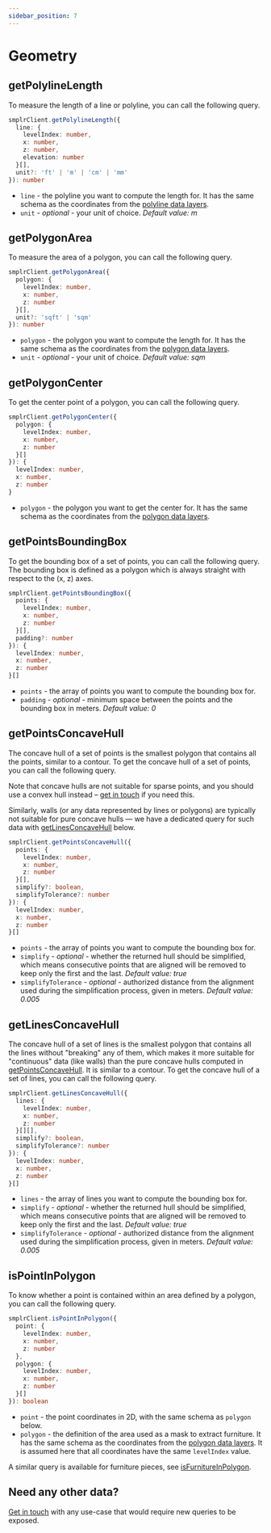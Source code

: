 ```yaml
---
sidebar_position: 7
---
```


# Geometry

## getPolylineLength

To measure the length of a line or polyline, you can call the following query.

```ts
smplrClient.getPolylineLength({
  line: {
    levelIndex: number,
    x: number,
    z: number,
    elevation: number
  }[],
  unit?: 'ft' | 'm' | 'cm' | 'mm'
}): number
```

- `line` - the polyline you want to compute the length for. It has the same schema as the coordinates from the [polyline data layers](/api-reference/space/data-layers#polyline-layer).
- `unit` - _optional_ - your unit of choice. _Default value: m_

## getPolygonArea

To measure the area of a polygon, you can call the following query.

```ts
smplrClient.getPolygonArea({
  polygon: {
    levelIndex: number,
    x: number,
    z: number
  }[],
  unit?: 'sqft' | 'sqm'
}): number
```

- `polygon` - the polygon you want to compute the length for. It has the same schema as the coordinates from the [polygon data layers](/api-reference/space/data-layers#polygon-layer).
- `unit` - _optional_ - your unit of choice. _Default value: sqm_

## getPolygonCenter

To get the center point of a polygon, you can call the following query.

```ts
smplrClient.getPolygonCenter({
  polygon: {
    levelIndex: number,
    x: number,
    z: number
  }[]
}): {
  levelIndex: number,
  x: number,
  z: number
}
```

- `polygon` - the polygon you want to get the center for. It has the same schema as the coordinates from the [polygon data layers](/api-reference/space/data-layers#polygon-layer).

## getPointsBoundingBox

To get the bounding box of a set of points, you can call the following query. The bounding box is defined as a polygon which is always straight with respect to the (x, z) axes.

```ts
smplrClient.getPointsBoundingBox({
  points: {
    levelIndex: number,
    x: number,
    z: number
  }[],
  padding?: number
}): {
  levelIndex: number,
  x: number,
  z: number
}[]
```

- `points` - the array of points you want to compute the bounding box for.
- `padding` - _optional_ - minimum space between the points and the bounding box in meters. _Default value: 0_

## getPointsConcaveHull

The concave hull of a set of points is the smallest polygon that contains all the points, similar to a contour. To get the concave hull of a set of points, you can call the following query.

Note that concave hulls are not suitable for sparse points, and you should use a convex hull instead – [get in touch](mailto:support@smplrspace.com) if you need this.

Similarly, walls (or any data represented by lines or polygons) are typically not suitable for pure concave hulls — we have a dedicated query for such data with [getLinesConcaveHull](#getlinesconcavehull) below.

```ts
smplrClient.getPointsConcaveHull({
  points: {
    levelIndex: number,
    x: number,
    z: number
  }[],
  simplify?: boolean,
  simplifyTolerance?: number
}): {
  levelIndex: number,
  x: number,
  z: number
}[]
```

- `points` - the array of points you want to compute the bounding box for.
- `simplify` - _optional_ - whether the returned hull should be simplified, which means consecutive points that are aligned will be removed to keep only the first and the last. _Default value: true_
- `simplifyTolerance` - _optional_ - authorized distance from the alignment used during the simplification process, given in meters. _Default value: 0.005_

## getLinesConcaveHull

The concave hull of a set of lines is the smallest polygon that contains all the lines without "breaking" any of them, which makes it more suitable for "continuous" data (like walls) than the pure concave hulls computed in [getPointsConcaveHull](#getpointsconcavehull). It is similar to a contour. To get the concave hull of a set of lines, you can call the following query.

```ts
smplrClient.getLinesConcaveHull({
  lines: {
    levelIndex: number,
    x: number,
    z: number
  }[][],
  simplify?: boolean,
  simplifyTolerance?: number
}): {
  levelIndex: number,
  x: number,
  z: number
}[]
```

- `lines` - the array of lines you want to compute the bounding box for.
- `simplify` - _optional_ - whether the returned hull should be simplified, which means consecutive points that are aligned will be removed to keep only the first and the last. _Default value: true_
- `simplifyTolerance` - _optional_ - authorized distance from the alignment used during the simplification process, given in meters. _Default value: 0.005_

## isPointInPolygon

To know whether a point is contained within an area defined by a polygon, you can call the following query.

```ts
smplrClient.isPointInPolygon({
  point: {
    levelIndex: number,
    x: number,
    z: number
  },
  polygon: {
    levelIndex: number,
    x: number,
    z: number
  }[]
}): boolean
```

- `point` - the point coordinates in 2D, with the same schema as `polygon` below.
- `polygon` - the definition of the area used as a mask to extract furniture. It has the same schema as the coordinates from the [polygon data layers](/api-reference/space/data-layers#polygon-layer). It is assumed here that all coordinates have the same `levelIndex` value.

A similar query is available for furniture pieces, see [isFurnitureInPolygon](/api-reference/queryclient/furniture#isfurnitureinpolygon).

## Need any other data?

[Get in touch](mailto:support@smplrspace.com) with any use-case that would require new queries to be exposed.
